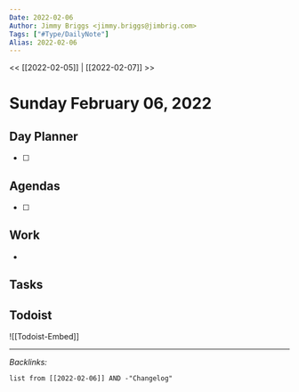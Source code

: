 ```yaml
---
Date: 2022-02-06
Author: Jimmy Briggs <jimmy.briggs@jimbrig.com>
Tags: ["#Type/DailyNote"]
Alias: 2022-02-06
---
```


<< [[2022-02-05]] | [[2022-02-07]] >>

# Sunday February 06, 2022

## Day Planner

- [ ] 

## Agendas

- [ ] 

## Work

- 

## Tasks

## Todoist

![[Todoist-Embed]]

***

*Backlinks:*

```dataview
list from [[2022-02-06]] AND -"Changelog"
```
